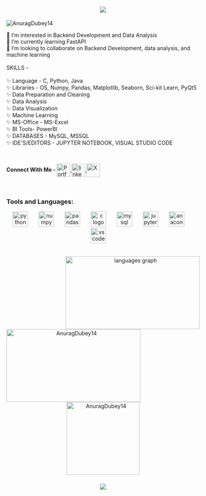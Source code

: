 <h1 align="center">
    <img src="https://readme-typing-svg.herokuapp.com/?font=Righteous&size=35&center=true&vCenter=true&width=500&height=70&duration=4000&lines=Hi+There!+👋;+I'm+Anurag+Dubey!;" />
</h1>
<p align="left"> <img src="https://komarev.com/ghpvc/?username=AnuragDubey14&label=Profile%20views&color=0e75b6&style=flat" alt="AnuragDubey14" /> </p></h1> 







<p align="left">👀 I’m interested in Backend Development and Data Analysis<br>🌱 I’m currently learning FastAPI<br>💞️ I’m looking to collaborate on Backend Development, data analysis, and machine learning<br><br>SKILLS -<br><br>✨ Language - C, Python, Java<br>✨ Libraries - OS, Numpy, Pandas, Matplotlib, Seaborn, Sci-kit Learn, PyQt5 <br>✨ Data Preparation and Cleaning<br>✨ Data Analysis<br>✨ Data Visualization<br>✨ Machine Learning<br>✨ MS-Office - MS-Excel<br>✨ BI Tools- PowerBI<br>✨ DATABASES - MySQL, MSSQL<br>✨ IDE'S/EDITORS - JUPYTER NOTEBOOK, VISUAL STUDIO CODE</p>




<br clear="both">


<div align="left">
  <p ><b>Connect With Me - </b>
  <a href="https://linktr.ee/AnuragDubey14" target="_blank">
    <img align="center" src="https://img.shields.io/badge/personal-portfolio?style=for-the-badge&logo=personal&logoColor=Red" height="35" alt="Portfolio"  />
    
  <a href="https://www.linkedin.com/in/anuragdubey14" target="_blank">
    <img align="center" src="https://img.shields.io/static/v1?message=LinkedIn&logo=linkedin&label=&color=0077B5&logoColor=white&labelColor=&style=for-the-badge" height="35" alt="linkedin"  /> <a href="https://x.com/Anuragdubey2003" target="_blank">
    <img align="center" src="https://img.shields.io/badge/X-000000?style=for-the-badge&logo=x&logoColor=white" height="35" alt="X"  />
  </a></p>
  
</div>

<br clear="both">


  <p align="left"><h3>Tools and Languages: </h3></p>
  
<div align="center">
  <img src="https://skillicons.dev/icons?i=py" height="40" alt="python logo"  />
  <img width="20" />
  <img src="https://cdn.jsdelivr.net/gh/devicons/devicon/icons/numpy/numpy-original.svg" height="40" alt="numpy logo"  />
  <img width="20" />
  <img src="https://cdn.jsdelivr.net/gh/devicons/devicon/icons/pandas/pandas-original.svg" height="40" alt="pandas logo"  />
  <img width="20" />
  <img src="https://skillicons.dev/icons?i=c" height="40" alt="c logo"  />
  <img width="20" />
  <img src="https://skillicons.dev/icons?i=mysql" height="40" alt="mysql logo"  />
  <img width="20" />
  <img src="https://cdn.jsdelivr.net/gh/devicons/devicon/icons/jupyter/jupyter-original.svg" height="40" alt="jupyter logo"  />
  <img width="20" />
  <img src="https://cdn.jsdelivr.net/gh/devicons/devicon/icons/anaconda/anaconda-original.svg" height="40" alt="anaconda logo"  />
  <img width="20" />
  <img src="https://skillicons.dev/icons?i=vscode" height="40" alt="vscode logo"  />
  <img width="20" />

</div>

<br clear="both">


<div align="center">
  
  <img align="right" src="https://github-readme-stats.vercel.app/api/top-langs?username=anuragdubey14&locale=en&hide_title=false&layout=compact&card_width=320&langs_count=5&theme=dracula&hide_border=false" height="190" width="350" alt="languages graph"  />

<p>&nbsp;<img align="left" src="https://github-readme-streak-stats.herokuapp.com/?user=AnuragDubey14&" height="190" width="350" alt="AnuragDubey14" /></p>

</div>


<p align="center"> <a href="https://github.com/ryo-ma/github-profile-trophy"><img src="https://github-profile-trophy.vercel.app/?username=AnuragDubey14&theme=onedark" height="190" alt="AnuragDubey14" /></a> </p>


<h3 align="center">
    <img src="https://readme-typing-svg.herokuapp.com/?font=Righteous&size=25&center=true&vCenter=true&width=500&height=70&duration=4000&lines=Thanks+for+visiting!;+Want's+to+team+up?;+Drop+me+a+message!">
</h3>

